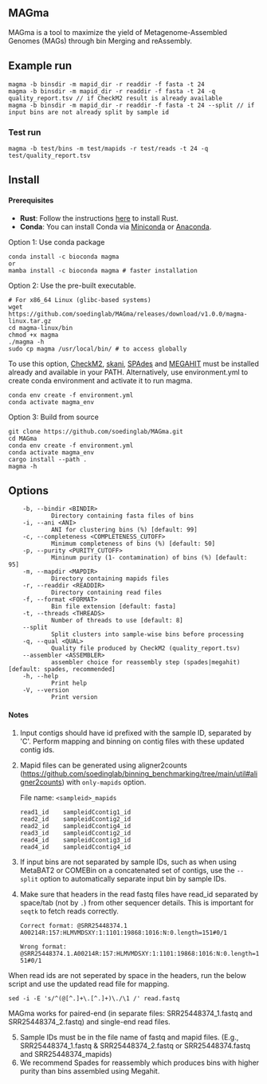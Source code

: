 ## MAGma
MAGma is a tool to maximize the yield of Metagenome-Assembled Genomes (MAGs) through bin Merging and reAssembly.

## Example run

    magma -b binsdir -m mapid_dir -r readdir -f fasta -t 24
    magma -b binsdir -m mapid_dir -r readdir -f fasta -t 24 -q quality_report.tsv // if CheckM2 result is already available
    magma -b binsdir -m mapid_dir -r readdir -f fasta -t 24 --split // if input bins are not already split by sample id 

### Test run
    magma -b test/bins -m test/mapids -r test/reads -t 24 -q test/quality_report.tsv

## Install
#### Prerequisites

- **Rust**: Follow the instructions [here](https://www.rust-lang.org/tools/install) to install Rust.
- **Conda**: You can install Conda via [Miniconda](https://docs.conda.io/en/latest/miniconda.html) or [Anaconda](https://www.anaconda.com/products/distribution).

Option 1: Use conda package

    conda install -c bioconda magma
    or
    mamba install -c bioconda magma # faster installation

Option 2: Use the pre-built executable.

    # For x86_64 Linux (glibc-based systems)
    wget https://github.com/soedinglab/MAGma/releases/download/v1.0.0/magma-linux.tar.gz
    cd magma-linux/bin
    chmod +x magma
    ./magma -h
    sudo cp magma /usr/local/bin/ # to access globally

To use this option, [CheckM2](https://github.com/chklovski/CheckM2), [skani](https://github.com/bluenote-1577/skani), [SPAdes](https://github.com/ablab/spades) and [MEGAHIT](https://github.com/voutcn/megahit) must be installed already and available in your PATH. Alternatively, use environment.yml to create conda environment and activate it to run magma.

    conda env create -f environment.yml
    conda activate magma_env

Option 3: Build from source

    git clone https://github.com/soedinglab/MAGma.git
    cd MAGma
    conda env create -f environment.yml
    conda activate magma_env
    cargo install --path .
    magma -h


## Options
        -b, --bindir <BINDIR>
                Directory containing fasta files of bins
        -i, --ani <ANI>
                ANI for clustering bins (%) [default: 99]
        -c, --completeness <COMPLETENESS_CUTOFF>
                Minimum completeness of bins (%) [default: 50]
        -p, --purity <PURITY_CUTOFF>
                Mininum purity (1- contamination) of bins (%) [default: 95]
        -m, --mapdir <MAPDIR>
                Directory containing mapids files
        -r, --readdir <READDIR>
                Directory containing read files
        -f, --format <FORMAT>
                Bin file extension [default: fasta]
        -t, --threads <THREADS>
                Number of threads to use [default: 8]
        --split
                Split clusters into sample-wise bins before processing
        -q, --qual <QUAL>
                Quality file produced by CheckM2 (quality_report.tsv)
        --assembler <ASSEMBLER>
                assembler choice for reassembly step (spades|megahit) [default: spades, recommended]
        -h, --help
                Print help
        -V, --version
                Print version


#### Notes
1. Input contigs should have id prefixed with the sample ID, separated by 'C'. Perform mapping and binning on contig files with these updated contig ids.
2. Mapid files can be generated using aligner2counts (https://github.com/soedinglab/binning_benchmarking/tree/main/util#aligner2counts) with `only-mapids` option.

    File name: `<sampleid>_mapids`
    ```
    read1_id    sampleidCcontig1_id
    read2_id    sampleidCcontig2_id
    read2_id    sampleidCcontig4_id
    read3_id    sampleidCcontig2_id
    read4_id    sampleidCcontig3_id
    read4_id    sampleidCcontig4_id
    ```

3. If input bins are not separated by sample IDs, such as when using MetaBAT2 or COMEBin on a concatenated set of contigs, use the `--split` option to automatically separate input bin by sample IDs.
4. Make sure that headers in the read fastq files have read_id separated by space/tab (not by `.`) from other sequencer details. This is important for `seqtk` to fetch reads correctly.

    `Correct format: @SRR25448374.1 A00214R:157:HLMVMDSXY:1:1101:19868:1016:N:0.length=151#0/1`

    `Wrong format: @SRR25448374.1.A00214R:157:HLMVMDSXY:1:1101:19868:1016:N:0.length=151#0/1`

When read ids are not seperated by space in the headers, run the below script and use the updated read file for mapping.
 
    sed -i -E 's/^(@[^.]+\.[^.]+)\./\1 /' read.fastq

MAGma works for paired-end (in separate files: SRR25448374_1.fastq and SRR25448374_2.fastq) and single-end read files.

5. Sample IDs must be in the file name of fastq and mapid files. (E.g., SRR25448374_1.fastq & SRR25448374_2.fastq or SRR25448374.fastq and SRR25448374_mapids)
6. We recommend Spades for reassembly which produces bins with higher purity than bins assembled using Megahit.
